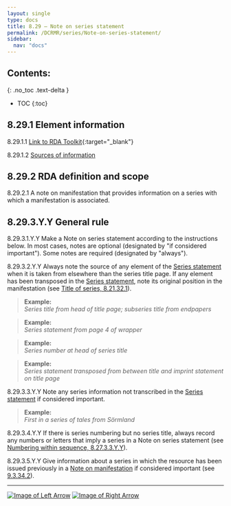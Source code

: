 ```yaml
---
layout: single
type: docs
title: 8.29 — Note on series statement
permalink: /DCRMR/series/Note-on-series-statement/
sidebar:
  nav: "docs"
---
```


## Contents:
{: .no_toc .text-delta }

- TOC
{:toc}

## 8.29.1 Element information

<a name="8.29.1.1">8.29.1.1</a> [Link to RDA Toolkit](https://access.rdatoolkit.org/Content/Index?externalId=en-US_ala-ec428639-be29-3981-88e6-654cb35bbd9c){:target="_blank"}

<a name="8.29.1.2">8.29.1.2</a> [Sources of information](/DCRMR/additional-notes/#9011-sources-of-information)

## 8.29.2 RDA definition and scope

<a name="8.29.2.1">8.29.2.1</a> A note on manifestation that provides information on a series with which a manifestation is associated.

## 8.29.3.Y.Y General rule

<a name="8.29.3.1.Y.Y">8.29.3.1.Y.Y</a> Make a Note on series statement according to the instructions below. In most cases, notes are optional (designated by "if considered important"). Some notes are required (designated by "always").

<a name="8.29.3.2.Y.Y">8.29.3.2.Y.Y</a> Always note the source of any element of the [Series statement](/DCRMR/series/Series-statement/) when it is taken from elsewhere than the series title page. If any element has been transposed in the [Series statement](/DCRMR/series/Series-statement/), note its original position in the manifestation (see [Title of series, 8.21.32.1](/DCRMR/series/Title-of-series/#8.21.32.1)).

>**Example:**    
><CITE>Series title from head of title page; subseries title from endpapers</CITE>  

>**Example:**    
><CITE>Series statement from page 4 of wrapper</CITE>  

>**Example:**    
><CITE>Series number at head of series title</CITE>  

>**Example:**    
><CITE>Series statement transposed from between title and imprint statement on title page</CITE>  

<a name="8.29.3.3.Y.Y">8.29.3.3.Y.Y</a> Note any series information not transcribed in the [Series statement](/DCRMR/series/Series-statement/) if considered important.  

>**Example:**    
><CITE>First in a series of tales from Sörmland</CITE>  

<a name="8.29.3.4.Y.Y">8.29.3.4.Y.Y</a> If there is series numbering but no series title, always record any numbers or letters that imply a series in a Note on series statement (see [Numbering within sequence, 8.27.3.3.Y.Y](/DCRMR/series/Numbering-within-sequence/#8.27.3.3.Y.Y)).

<a name="8.29.3.5.Y.Y">8.29.3.5.Y.Y</a> Give information about a series in which the resource has been issued previously in a [Note on manifestation](/DCRMR/additional-notes/Note-on-manifestation/) if considered important (see [9.3.34.2](/DCRMR/additional-notes/Note-on-manifestation/#9.3.34.2)).

---

[![Image of Left Arrow](https://rbms-bsc.github.io/DCRMR/assets/pictures/navigation/Arrow_Left.png "8.27 — Numbering within sequence")](/DCRMR/series/Numbering-within-sequence/) [![Image of Right Arrow](https://rbms-bsc.github.io/DCRMR/assets/pictures/navigation/Arrow_Right.png "9 — Additional notes")](/DCRMR/additional-notes/)
